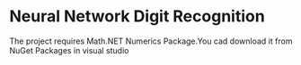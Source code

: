 # Neural Network Digit Recognition
The project requires Math.NET Numerics Package.You cad download it from NuGet Packages in visual studio
